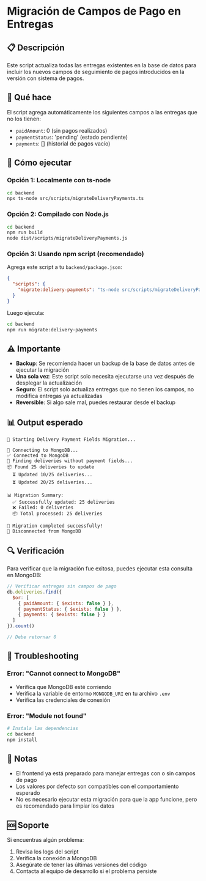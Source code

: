 # Migración de Campos de Pago en Entregas

## 📋 Descripción

Este script actualiza todas las entregas existentes en la base de datos para incluir los nuevos campos de seguimiento de pagos introducidos en la versión con sistema de pagos.

## 🎯 Qué hace

El script agrega automáticamente los siguientes campos a las entregas que no los tienen:

- `paidAmount`: 0 (sin pagos realizados)
- `paymentStatus`: 'pending' (estado pendiente)
- `payments`: [] (historial de pagos vacío)

## 🚀 Cómo ejecutar

### Opción 1: Localmente con ts-node

```bash
cd backend
npx ts-node src/scripts/migrateDeliveryPayments.ts
```

### Opción 2: Compilado con Node.js

```bash
cd backend
npm run build
node dist/scripts/migrateDeliveryPayments.js
```

### Opción 3: Usando npm script (recomendado)

Agrega este script a tu `backend/package.json`:

```json
{
  "scripts": {
    "migrate:delivery-payments": "ts-node src/scripts/migrateDeliveryPayments.ts"
  }
}
```

Luego ejecuta:

```bash
cd backend
npm run migrate:delivery-payments
```

## ⚠️ Importante

- **Backup**: Se recomienda hacer un backup de la base de datos antes de ejecutar la migración
- **Una sola vez**: Este script solo necesita ejecutarse una vez después de desplegar la actualización
- **Seguro**: El script solo actualiza entregas que no tienen los campos, no modifica entregas ya actualizadas
- **Reversible**: Si algo sale mal, puedes restaurar desde el backup

## 📊 Output esperado

```
🚀 Starting Delivery Payment Fields Migration...

🔄 Connecting to MongoDB...
✅ Connected to MongoDB
🔄 Finding deliveries without payment fields...
📦 Found 25 deliveries to update
  ⏳ Updated 10/25 deliveries...
  ⏳ Updated 20/25 deliveries...

📊 Migration Summary:
  ✅ Successfully updated: 25 deliveries
  ❌ Failed: 0 deliveries
  📦 Total processed: 25 deliveries

🎉 Migration completed successfully!
🔌 Disconnected from MongoDB
```

## 🔍 Verificación

Para verificar que la migración fue exitosa, puedes ejecutar esta consulta en MongoDB:

```javascript
// Verificar entregas sin campos de pago
db.deliveries.find({
  $or: [
    { paidAmount: { $exists: false } },
    { paymentStatus: { $exists: false } },
    { payments: { $exists: false } }
  ]
}).count()

// Debe retornar 0
```

## 🐛 Troubleshooting

### Error: "Cannot connect to MongoDB"

- Verifica que MongoDB esté corriendo
- Verifica la variable de entorno `MONGODB_URI` en tu archivo `.env`
- Verifica las credenciales de conexión

### Error: "Module not found"

```bash
# Instala las dependencias
cd backend
npm install
```

## 📝 Notas

- El frontend ya está preparado para manejar entregas con o sin campos de pago
- Los valores por defecto son compatibles con el comportamiento esperado
- No es necesario ejecutar esta migración para que la app funcione, pero es recomendado para limpiar los datos

## 🆘 Soporte

Si encuentras algún problema:

1. Revisa los logs del script
2. Verifica la conexión a MongoDB
3. Asegúrate de tener las últimas versiones del código
4. Contacta al equipo de desarrollo si el problema persiste
